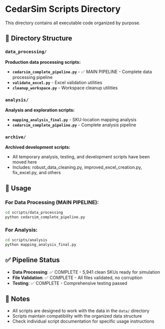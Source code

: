 # CedarSim Scripts Directory

This directory contains all executable code organized by purpose.

## 📁 Directory Structure

### `data_processing/`
**Production data processing scripts:**
- **`cedarsim_complete_pipeline.py`** - ✅ MAIN PIPELINE - Complete data processing pipeline
- **`validate_excel.py`** - Excel validation utilities
- **`cleanup_workspace.py`** - Workspace cleanup utilities

### `analysis/`
**Analysis and exploration scripts:**
- **`mapping_analysis_final.py`** - SKU-location mapping analysis
- **`cedarsim_complete_pipeline.py`** - Complete analysis pipeline

### `archive/`
**Archived development scripts:**
- All temporary analysis, testing, and development scripts have been moved here
- Includes: robust_data_cleaning.py, improved_excel_creation.py, fix_excel.py, and others

## 🚀 Usage

### For Data Processing (MAIN PIPELINE):
```bash
cd scripts/data_processing
python cedarsim_complete_pipeline.py
```

### For Analysis:
```bash
cd scripts/analysis
python mapping_analysis_final.py
```

## ✅ Pipeline Status
- **Data Processing**: ✅ COMPLETE - 5,941 clean SKUs ready for simulation
- **File Validation**: ✅ COMPLETE - All files validated, no corruption
- **Testing**: ✅ COMPLETE - Comprehensive testing passed

## 📝 Notes

- All scripts are designed to work with the data in the `data/` directory
- Scripts maintain compatibility with the organized data structure
- Check individual script documentation for specific usage instructions
